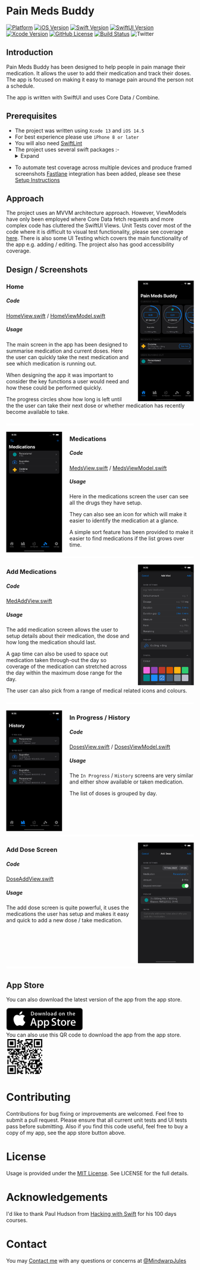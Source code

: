# Pain Meds Buddy

[![Platform](https://img.shields.io/badge/platform-ios-black.svg)](https://developer.apple.com/resources/) [![iOS Version](https://img.shields.io/badge/iOS-+14.5-green)](https://developer.apple.com/ios/]) [![Swift Version](https://img.shields.io/badge/Swift-5.0-orange.svg)](https://swift.org/blog/swift-5-released/) [![SwiftUI Version](https://img.shields.io/badge/SwiftUI-2.0-orange)](https://developer.apple.com/xcode/swiftui/) [![Xcode Version](https://img.shields.io/badge/Xcode-13%20-blue)](https://developer.apple.com/xcode) [![GitHub License](https://img.shields.io/github/license/JulesMoorhouse/sttv1.svg)](https://opensource.org/licenses/MIT) [![Build Status](https://travis-ci.org/JulesMoorhouse/PainsMedBuddy.svg?branch=main)](https://travis-ci.org/JulesMoorhouse/PainsMedBuddy?branch=main) ![Twitter](https://img.shields.io/twitter/follow/MindwarpJules?style=social)

## Introduction

Pain Meds Buddy has been designed to help people in pain manage their medication. It allows the user to add their medication and track their doses. The app is focused on making it easy to manage pain around the person not a schedule.

The app is written with SwiftUI and uses Core Data / Combine. 

## Prerequisites

* The project was written using `Xcode 13` and `iOS 14.5`
* For best experience please use `iPhone 8 or later`
* You will also need [SwiftLint](https://github.com/realm/SwiftLint)
* The project  uses several swift packages :- <details><summary>Expand</summary>
  - [https://github.com/MartinP7r/AckGen.git](https://github.com/MartinP7r/AckGen.git)
  - [https://github.com/microsoft/appcenter-sdk-apple.git](https://github.com/microsoft/appcenter-sdk-apple.git)
  - [https://github.com/ArnavMotwani/CircularProgressSwiftUI](https://github.com/ArnavMotwani/CircularProgressSwiftUI)
  - [https://github.com/devicekit/DeviceKit.git](https://github.com/devicekit/DeviceKit.git)
  - [https://github.com/sanzaru/SimpleToast.git](https://github.com/sanzaru/SimpleToast.git)  
  - [https://github.com/globulus/swiftui-mail-view.git](https://github.com/globulus/swiftui-mail-view.git)
  - [https://github.com/ShabanKamell/SwiftUIFormValidator.git](https://github.com/ShabanKamell/SwiftUIFormValidator.git)

</details>

* To automate test coverage across multiple devices and produce framed screenshots [Fastlane](https://fastlane.tools) integration has been added, please see these [Setup Instructions](https://docs.fastlane.tools/getting-started/ios/setup/)

## Approach
The project uses an MVVM architecture approach. However, ViewModels have only been employed where Core Data fetch requests and more complex code has cluttered the SwiftUI Views. Unit Tests cover most of the code where it is difficult to visual test functionality, please see coverage <a target="_blank" href="https://julesmoorhouse.github.io/PainMedsBuddy/fastlane/test_output/slather-output">here</a>. There is also some UI Testing which covers the main functionality of the app e.g. adding / editing. The project also has good accessibility coverage.

## Design / Screenshots

<a target="_blank" href="/fastlane/screenshots/en-GB/iPhone 11 Pro Max-01-Home.png"><img align=right width=150 height=324 src="/fastlane/screenshots/en-GB/iPhone 11 Pro Max-01-Home.png"></a><img align="right" src="gfx/spacer.gif" width="20" height="324">

### Home

##### Code
[HomeView.swift](/PainMedsBuddy/Routes/Home/HomeView.swift) / [HomeViewModel.swift](/PainMedsBuddy/Routes/Home/HomeViewModel.swift)

##### Usage
The main screen in the app has been designed to summarise medication and current doses. Here the user can quickly take the next medication and see which medication is running out.

When designing the app it was important to consider the key functions a user would need and how these could be performed quickly.

The progress circles show how long is left until the the user can take their next dose or whether medication has recently become available to take.

<img src="gfx/spacer.gif" width="100%" height="5">

<!-- -->

<a target="_blank" href="/fastlane/screenshots/en-GB/iPhone 11 Pro Max-02-Medications.png"><img align=left width=150 height=324 src="/fastlane/screenshots/en-GB/iPhone 11 Pro Max-02-Medications.png"></a><img align="left" src="gfx/spacer.gif" width="20" height="324">

### Medications

##### Code
[MedsView.swift](/PainMedsBuddy/Routes/Meds/MedsView.swift) / [MedsViewModel.swift](/PainMedsBuddy/Routes/Meds/MedsViewModel.swift)

##### Usage
Here in the medications screen the user can see all the drugs they have setup.

They can also see an icon for which will make it easier to identify the medication at a glance.

A simple sort feature has been provided to make it easier to find medications if the list grows over time.

<img src="gfx/spacer.gif" width="100%" height="5">

<!-- -->

<a target="_blank" href="/fastlane/screenshots/en-GB/iPhone 11 Pro Max-03-AddMed.png"><img align=right width=150 height=324 src="/fastlane/screenshots/en-GB/iPhone 11 Pro Max-03-AddMed.png"></a><img align="right" src="gfx/spacer.gif" width="20" height="324">

### Add Medications

##### Code
[MedAddView.swift](/PainMedsBuddy/Routes/Meds/MedAddView.swift)

##### Usage
The add medication screen allows the user to setup details about their medication, the dose and how long the medication should last.

A gap time can also be used to space out medication taken through-out the day so coverage of the medication can stretched across the day within the maximum dose range for the day.

The user can also pick from a range of medical related icons and colours.

<img src="gfx/spacer.gif" width="100%" height="5">

<!-- -->

<a target="_blank" href="/fastlane/screenshots/en-GB/iPhone 11 Pro Max-04-History.png"><img align=left width=150 height=324 src="/fastlane/screenshots/en-GB/iPhone 11 Pro Max-04-History.png"></a><img align="left" src="gfx/spacer.gif" width="20" height="324">

### In Progress / History

##### Code
[DosesView.swift](/PainMedsBuddy/Routes/Doses/DosesView.swift) / [DosesViewModel.swift](/PainMedsBuddy/Routes/Doses/DosesViewModel.swift)

##### Usage
The `In Progress` / `History` screens are very similar and either show available or taken medication.

The list of doses is grouped by day.

<img src="gfx/spacer.gif" width="100%" height="5">

<!-- -->

<a target="_blank" href="/fastlane/screenshots/en-GB/iPhone 11 Pro Max-05-AddDose.png"><img align=right width=150 height=324  src="/fastlane/screenshots/en-GB/iPhone 11 Pro Max-05-AddDose.png"></a><img align="right" src="gfx/spacer.gif" width="20" height="324">

### Add Dose Screen

##### Code
[DoseAddView.swift](/PainMedsBuddy/Routes/Doses/DoseAddView.swift)

##### Usage
The add dose screen is quite powerful, it uses the medications the user has setup and makes it easy and quick to add a new dose / take medication.

<img src="gfx/spacer.gif" width="100%" height="5">

<!-- -->
## App Store
You can also download the latest version of the app from the app store.

<a target="_blank" href="http://itunes.apple.com/app/id1603596916?mt=8">
    <img title="Download Pain Meds Buddy for iOS" height="61" width="206" src="/gfx/Download.png">
</a>
<br/>
You can also use this QR code to download the app from the app store.
<br/>
<img width=100 height=100 src="/gfx/qrcode.png">

# Contributing
Contributions for bug fixing or improvements are welcomed. Feel free to submit a pull request. Please ensure that all current unit tests and UI tests pass before submitting. Also if you find this code useful, feel free to buy a copy of my app, see the app store button above.

# License
Usage is provided under the [MIT License](http://opensource.org/licenses/mit-license.php). See LICENSE for the full details.


# Acknowledgements
I'd like to thank Paul Hudson from [Hacking with Swift](https://www.hackingwithswift.com) for his 100 days courses. 

# Contact
You may [Contact me](https://www.julesmoorhouse.com/contactme/) with any questions or concerns at <a href="https://twitter.com/intent/tweet?screen_name=MindwarpJules&ref_src=twsrc%5Etfw" class="twitter-mention-button" data-show-count="false">@MindwarpJules</a>